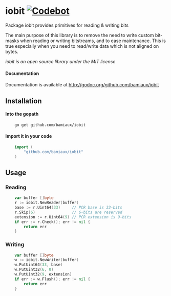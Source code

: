 iobit [![Codebot](https://codebot.io/badge/github.com/bamiaux/iobit.png)](http://codebot.io/doc/pkg/github.com/bamiaux/iobit "Codebot")
=====

Package iobit provides primitives for reading & writing bits

The main purpose of this library is to remove the need to write
custom bit-masks when reading or writing bitstreams, and to ease
maintenance. This is true especially when you need to read/write
data which is not aligned on bytes.

*iobit is an open source library under the MIT license*

#### Documentation

Documentation is available at http://godoc.org/github.com/bamiaux/iobit

## Installation

#### Into the gopath

```
    go get github.com/bamiaux/iobit
```

#### Import it in your code

```go
    import (
        "github.com/bamiaux/iobit"
    )
```

## Usage

### Reading

```go
    var buffer []byte
    r := iobit.NewReader(buffer)
    base := r.Uint64(33)     // PCR base is 33-bits
    r.Skip(6)                // 6-bits are reserved
    extension := r.Uint64(9) // PCR extension is 9-bits
    if err := r.Check(); err != nil {
        return err
    }
```

### Writing

```go
    var buffer []byte
    w := iobit.NewWriter(buffer)
    w.PutUint64(33, base)
    w.PutUint32(6, 0)
    w.PutUint32(9, extension)
    if err := w.Flush(); err != nil {
        return err
    }
```
